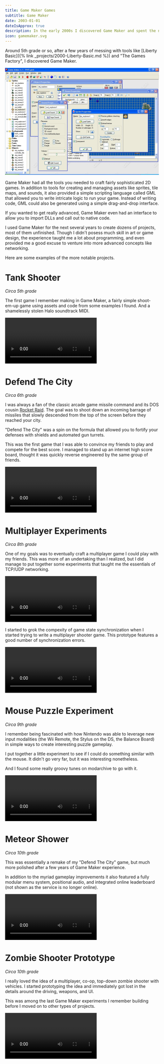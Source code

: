 ```yaml
---
title: Game Maker Games
subtitle: Game Maker
date: 2003-01-01
dateIsApprox: true
description: In the early 2000s I discovered Game Maker and spent the next few years cranking out dozens of games, most unfinished.
icon: gamemaker.svg
---
```


Around 5th grade or so, after a few years of messing with tools like
[Liberty Basic]({% link _projects/2000-Liberty-Basic.md %}) and "The Games
Factory", I discovered Game Maker.

![Screenshot of the Game Maker 6 UI](/assets/images/projects/2003-game-maker-6.png)

Game Maker had all the tools you needed to craft fairly sophisticated 2D games.
In addition to tools for creating and managing assets like sprites, tile maps,
and sounds, it also provided a simple scripting language called GML that allowed
you to write intricate logic to run your game. Instead of writing code, GML
could also be generated using a simple drag-and-drop interface.

If you wanted to get really advanced, Game Maker even had an interface to allow
you to import DLLs and call out to native code.

I used Game Maker for the next several years to create dozens of projects, most
of them unfinished. Though I didn't posess much skill in art or game design, the
experience taught me a lot about programming, and even provided me a good excuse
to venture into more advanced concepts like networking.

Here are some examples of the more notable projects.

# Tank Shooter

*Circa 5th grade*

The first game I remember making in Game Maker, a fairly simple shoot-em-up
game using assets and code from some examples I found. And a shamelessly stolen
Halo soundtrack MIDI.

<video src="/assets/images/projects/2003-tank-shooter-game.mp4" controls></video>

# Defend The City

*Circa 6th grade*

I was always a fan of the classic arcade game missile command and its DOS cousin
[Rocket Raid](https://archive.org/details/RocketRaidMSDOS). The goal was to
shoot down an incoming barrage of missiles that slowly descended from the top of
the screen before they reached your city.

"Defend The City" was a spin on the formula that allowed you to fortify your
defenses with shields and automated gun turrets.

This was the first game that I was able to convince my friends to play and
compete for the best score. I managed to stand up an internet high score board,
thought it was quickly reverse engineered by the same group of friends.

<video src="/assets/images/projects/2003-defend-the-city-game.mp4" controls></video>

# Multiplayer Experiments

*Circa 8th grade*

One of my goals was to eventually craft a multiplayer game I could play with my
friends. This was more of an undertaking than I realized, but I did manage to
put together some experiments that taught me the essentials of TCP/UDP
networking.

<video src="/assets/images/projects/2003-multiplayer-test-game.mp4" controls></video>

I started to grok the compexity of game state synchronization when I started
trying to write a multiplayer shooter game. This prototype features a good
number of synchronization errors.

<video src="/assets/images/projects/2003-multiplayer-test-game-2.mp4" controls></video>

# Mouse Puzzle Experiment

*Circa 9th grade*

I remember being fascinated with how Nintendo was able to leverage new input
modalities (the Wii Remote, the Stylus on the DS, the Balance Board) in simple
ways to create interesting puzzle gameplay.

I put together a little experiment to see if I could do something similar with
the mouse. It didn't go very far, but it was interesting nonetheless.

And I found some really groovy tunes on modarchive to go with it.

<video src="/assets/images/projects/2003-mouse-puzzles-game.mp4" controls></video>

# Meteor Shower

*Circa 10th grade*

This was essentially a remake of my "Defend The City" game, but much more
polished after a few years of Game Maker experience.

In addition to the myriad gameplay improvements it also featured a fully modular
menu system, positional audio, and integrated online leaderboard (not shown as
the service is no longer online).

<video src="/assets/images/projects/2003-meteor-shower-game.mp4" controls></video>

# Zombie Shooter Prototype

*Circa 10th grade*

I really loved the idea of a multiplayer, co-op, top-down zombie shooter with
vehicles. I started prototyping the idea and immediately got lost in the details
around the driving, weapons, and UI.

This was among the last Game Maker experiments I remember building before I
moved on to other types of projects.

<video src="/assets/images/projects/2003-zombie-shooting-driving-game.mp4" controls></video>